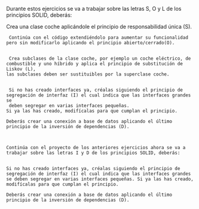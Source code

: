 Durante estos ejercicios se va a trabajar sobre las letras S, O y L de los principios SOLID, deberás:


 Crea una clase coche aplicándole el principio de responsabilidad única (S).
 
 
     Continúa con el código extendiéndolo para aumentar su funcionalidad pero sin modificarlo aplicando el principio abierto/cerrado(O).
	 
	 
	 Crea subclases de la clase coche, por ejemplo un coche eléctrico, de combustible y uno híbrido y aplica el principio de substitución de Liskov (L), 
	las subclases deben ser sustituibles por la superclase coche.
	
	
	 Si no has creado interfaces ya, créalas siguiendo el principio de segregación de interfaz (I) el cual indica que las interfaces grandes se 
	 deben segregar en varias interfaces pequeñas.
	Si ya las has creado, modifícalas para que cumplan el principio.

    Deberás crear una conexión a base de datos aplicando el último principio de la inversión de dependencias (D).
    
    
    
    Continúa con el proyecto de los anteriores ejercicios ahora se va a trabajar sobre las letras I y D de los principios SOLID, deberás:


    Si no has creado interfaces ya, créalas siguiendo el principio de segregación de interfaz (I) el cual indica que las interfaces grandes 
    se deben segregar en varias interfaces pequeñas. Si ya las has creado, modifícalas para que cumplan el principio.

    Deberás crear una conexión a base de datos aplicando el último principio de la inversión de dependencias (D).

